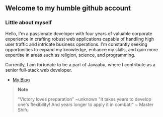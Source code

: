 ## Welcome to my humble github account

### Little about myself
Hello, I'm a passionate developer with four years of valuable corporate experience in crafting robust web applications capable of handling high user traffic and intricate business operations. I'm constantly seeking opportunities to expand my knowledge, enhance my skills, and gain more expertise in areas such as religion, science, and programming.

Currently, I am fortunate to be a part of Javaabu, where I contribute as a senior full-stack web developer.


- [My Blog](https://abunooh.com/)

> **Note**
> 
> "Victory loves preparation" ~unknown
> "It takes years to develop one's flexibility! And years longer to apply it in combat!" ~ Master Shifu
